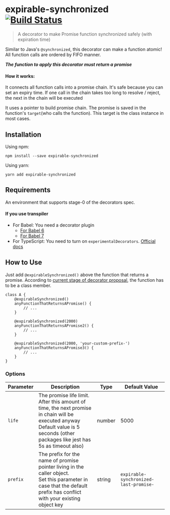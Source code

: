 # expirable-synchronized [![Build Status](https://travis-ci.org/Pike96/expirable-synchronized.svg?branch=master)](https://travis-ci.org/Pike96/expirable-synchronized)

> A decorator to make Promise function synchronized safely (with expiration time)

Similar to Java's `@synchronized`, this decorator can make a function atomic! All function calls are ordered by FIFO manner.

***The function to apply this decorator must return a promise***

#### How it works:

It connects all function calls into a promise chain. 
It's safe because you can set an expiry time. 
If one call in the chain takes too long to resolve / reject, the next in the chain will be executed

It uses a pointer to build promise chain. 
The promise is saved in the function's `target`(who calls the function). 
This target is the class instance in most cases.

## Installation
Using npm: 

`npm install --save expirable-synchronized`

Using yarn:

`yarn add expirable-synchronized`

## Requirements
An environment that supports stage-0 of the decorators spec.

#### If you use transpiler
- For Babel: You need a decorator plugin
    - [For Babel 6](https://www.npmjs.com/package/babel-plugin-transform-decorators-legacy)
    - [For Babel 7](https://www.npmjs.com/package/@babel/plugin-proposal-decorators)
- For TypeScript: 
You need to turn on `experimentalDecorators`. 
[Official docs](https://www.typescriptlang.org/docs/handbook/decorators.html)

## How to Use
Just add `@expirableSynchronized()` above the function that returns a promise. 
According to [current stage of decorator proposal](https://github.com/tc39/proposal-decorators), 
the function has to be a class member.

```
class A {
    @expirableSynchronized()
    anyFunctionThatReturnsAPromise() {
        // ...
    }

    @expirableSynchronized(2000)
    anyFunctionThatReturnsAPromise2() {
        // ...
    }

    @expirableSynchronized(2000, 'your-custom-prefix-')
    anyFunctionThatReturnsAPromise3() {
        // ...
    }
}
```

### Options
| Parameter | Description                                                                                                                                                                                 | Type   | Default Value                          |
|-----------|---------------------------------------------------------------------------------------------------------------------------------------------------------------------------------------------|--------|----------------------------------------|
| `life`    | The promise life limit. <br> After this amount of time, the next promise in chain will be executed anyway <br> Default value is 5 seconds (other packages like jest has 5s as timeout also) | number | 5000                                   |
| `prefix`  | The prefix for the name of promise pointer living in the caller object. <br> Set this parameter in case that the default prefix has conflict with your existing object key                  | string | `expirable-synchronized-last-promise-` |